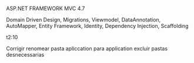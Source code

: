 ASP.NET FRAMEWORK MVC 4.7

Domain Driven Design, Migrations, Viewmodel, DataAnnotation, AutoMapper, Entity Framework, Identity, Dependency Injection, Scaffolding


t2:10

Corrigir
renomear pasta apliccation para application
excluir pastas desnecessarias














